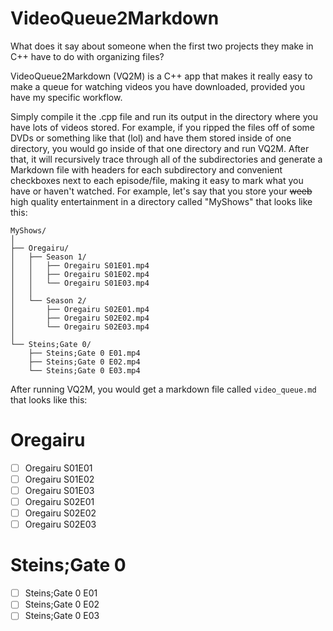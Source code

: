 # VideoQueue2Markdown

What does it say about someone when the first two projects they make in C++ have to do with organizing files?

VideoQueue2Markdown (VQ2M) is a C++ app that makes it really easy to make a queue for watching videos you have downloaded, provided you have my specific workflow. 

Simply compile it the .cpp file and run its output in the directory where you have lots of videos stored. For example, if you ripped the files off of some DVDs or something like that (lol) and have them stored inside of one directory, you would go inside of that one directory and run VQ2M. After that, it will recursively trace through all of the subdirectories and generate a Markdown file with headers for each subdirectory and convenient checkboxes next to each episode/file, making it easy to mark what you have or haven't watched. For example, let's say that you store your ~~weeb~~ high quality entertainment in a directory called "MyShows" that looks like this:

```
MyShows/
│
├── Oregairu/
│   ├── Season 1/
│   │   ├── Oregairu S01E01.mp4
│   │   ├── Oregairu S01E02.mp4
│   │   └── Oregairu S01E03.mp4
│   │
│   └── Season 2/
│       ├── Oregairu S02E01.mp4
│       ├── Oregairu S02E02.mp4
│       └── Oregairu S02E03.mp4
│
└── Steins;Gate 0/
    ├── Steins;Gate 0 E01.mp4
    ├── Steins;Gate 0 E02.mp4
    └── Steins;Gate 0 E03.mp4
```

After running VQ2M, you would get a markdown file called `video_queue.md` that looks like this:

# Oregairu
- [ ] Oregairu S01E01
- [ ] Oregairu S01E02
- [ ] Oregairu S01E03
- [ ] Oregairu S02E01
- [ ] Oregairu S02E02
- [ ] Oregairu S02E03

# Steins;Gate 0
- [ ] Steins;Gate 0 E01
- [ ] Steins;Gate 0 E02
- [ ] Steins;Gate 0 E03
